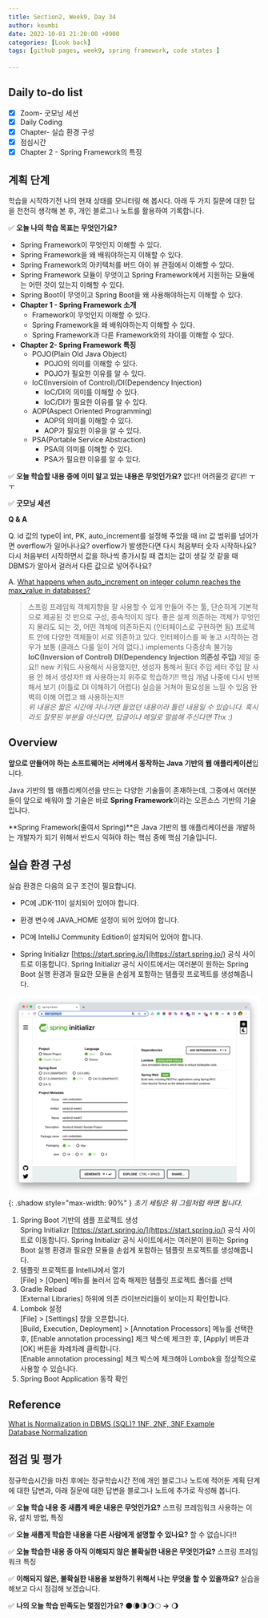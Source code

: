 ```yaml
---
title: Section2, Week9, Day 34
author: keumbi
date: 2022-10-01 21:20:00 +0900
categories: [Look back]
tags: [github pages, week9, spring framework, code states ]

---
```


## Daily to-do list

- [x]  Zoom- 굿모닝 세션
- [x]  Daily Coding
- [x]  Chapter- 실습 환경 구성
- [x]  점심시간
- [x]  Chapter 2 - Spring Framework의 특징

## 계획 단계
학습을 시작하기전 나의 현재 상태를 모니터링 해 봅시다. 아래 두 가지 질문에 대한 답을 천천히 생각해 본 후, 개인 블로그나 노트를 활용하여 기록합니다.

  ✅ **오늘 나의 학습 목표는 무엇인가요?**

  - Spring Framework이 무엇인지 이해할 수 있다.
  - Spring Framework을 왜 배워야하는지 이해할 수 있다.
  - Spring Framework의 아키텍처를 버드 아이 뷰 관점에서 이해할 수 있다.
  - Spring Framework 모듈이 무엇이고 Spring Framework에서 지원하는 모듈에는 어떤 것이 있는지 이해할 수 있다.
  - Spring Boot이 무엇이고 Spring Boot을 왜 사용해야하는지 이해할 수 있다.
  - **Chapter 1 - Spring Framework 소개**
    - Framework이 무엇인지 이해할 수 있다.
    - Spring Framework을 왜 배워야하는지 이해할 수 있다.
    - Spring Framework과 다른 Framework와의 차이를 이해할 수 있다.
  - **Chapter 2- Spring Framework 특징**
    - POJO(Plain Old Java Object)
      - POJO의 의미를 이해할 수 있다.
      - POJO가 필요한 이유를 알 수 있다.
    - IoC(Inversioin of Control)/DI(Dependency Injection)
      - IoC/DI의 의미를 이해할 수 있다.
      - IoC/DI가 필요한 이유를 알 수 있다.
    - AOP(Aspect Oriented Programming)
      - AOP의 의미를 이해할 수 있다.
      - AOP가 필요한 이유을 알 수 있다.
    - PSA(Portable Service Abstraction)
      - PSA의 의미를 이해할 수 있다.
      - PSA가 필요한 이유를 알 수 있다.

✅ **오늘 학습할 내용 중에 이미 알고 있는 내용은 무엇인가요?** 없다!! 어려울것 같다!! ㅜㅜ

✅ **굿모닝 세션**

**Q & A**

Q. id 값의 type이 int, PK, auto_increment를 설정해 주었을 때 int 값 범위를 넘어가면 overflow가 일어나나요?
overflow가 발생한다면 다시 처음부터 숫자 시작하나요?
다시 처음부터 시작하면서 값을 하나씩 증가시킬 때 겹치는 값이 생길 것 같을 때 DBMS가 알아서 걸러서 다른 값으로 넣어주나요?

A. [What happens when auto_increment on integer column reaches the max_value in databases?](https://stackoverflow.com/questions/2615417/what-happens-when-auto-increment-on-integer-column-reaches-the-max-value-in-data)


>스프링 프레임웍 객체지향을 잘 사용할 수 있게 만들어 주는 툴, 단순하게 기본적으로 제공된 것 만으로 구성, 종속적이지 않다. 좋은 설계 의존하는 객체가 무엇인지 몰라도 되는 것, 어떤 객체에 의존하든지 (인터페이스로 구현하면 됨)
프로젝트 안에 다양한 객체들이 서로 의존하고 있다.
인터페이스를 짜 놓고 시작하는 경우가 보통 (클래스 다룰 일이 거의 없다.) implements  다중상속 불가능
**IoC(Inversion of Control) DI(Dependency Injection 의존성 주입)** 제일 중요!! new 키워드 사용해서 사용했지만, 생성자 통해서 필더 주입 세터 주입 잘 사용 안 해서 생성자!!
왜 사용하는지 위주로 학습하기!! 핵심 개념 나중에 다시 반복해서 보기 (이틀로 DI 이해하기 어렵다) 실습을 거쳐야 필요성을 느낄 수 있음 완벽히 이해 어렵고 왜 사용하는지!!
> \
_위 내용은 짧은 시간에 지나가면 들었던 내용이라 틀린 내용일 수 있습니다. 혹시라도 잘못된 부분을 아신다면, 답글이나 메일로 말씀해 주신다면 Thx :)_


## Overview
**앞으로 만들어야 하는 소프트웨어는 서버에서 동작하는 Java 기반의 웹 애플리케이션**입니다.

Java 기반의 웹 애플리케이션을 만드는 다양한 기술들이 존재하는데, 그중에서 여러분들이 앞으로 배워야 할 기술은 바로 **Spring Framework**이라는 오픈소스 기반의 기술입니다.

**Spring Framework(줄여서 Spring)**은 Java 기반의 웹 애플리케이션을 개발하는 개발자가 되기 위해서 반드시 익혀야 하는 핵심 중에 핵심 기술입니다.

## 실습 환경 구성
실습 환경은 다음의 요구 조건이 필요합니다.

- PC에 JDK-11이 설치되어 있어야 합니다.
- 환경 변수에 JAVA_HOME 설정이 되어 있어야 합니다.
- PC에 IntelliJ Community Edition이 설치되어 있어야 합니다.


-  Spring Initializr [https://start.spring.io/](https://start.spring.io/) 공식 사이트로 이동합니다. Spring Initializr 공식 사이트에서는 여러분이 원하는 Spring Boot 실행 환경과 필요한 모듈을 손쉽게 포함하는 템플릿 프로젝트를 생성해줍니다.

![Window shadow](/assets/img/img_spring_framework.png){: .shadow style="max-width: 90%" }
    _초기 세팅은 위 그림처럼 하면 됩니다._

1. Spring Boot 기반의 샘플 프로젝트 생성 <br>Spring Initializr [https://start.spring.io/](https://start.spring.io/) 공식 사이트로 이동합니다. Spring Initializr 공식 사이트에서는 여러분이 원하는 Spring Boot 실행 환경과 필요한 모듈을 손쉽게 포함하는 템플릿 프로젝트를 생성해줍니다.
2. 템플릿 프로젝트를 IntelliJ에서 열기 <br>[File] > [Open] 메뉴를 눌러서 압축 해제한 템플릿 프로젝트 폴더를 선택
3. Gradle Reload <br>[External Libraries] 하위에 의존 라이브러리들이 보이는지 확인합니다.
4. Lombok 설정 <br>[File] > [Settings] 창을 오픈합니다. <br>[Build, Execution, Deployment] > [Annotation Processors] 메뉴를 선택한 후, [Enable annotation processing] 체크 박스에 체크한 후, [Apply] 버튼과 [OK] 버튼을 차례차례 클릭합니다. <br>[Enable annotation processing] 체크 박스에 체크해야 Lombok을 정상적으로 사용할 수 있습니다.
5. Spring Boot Application 동작 확인

## Reference
[What is Normalization in DBMS (SQL)? 1NF, 2NF, 3NF Example](https://www.guru99.com/database-normalization.html)
<br>
[Database Normalization](https://www.w3schools.in/dbms/database-normalization)


## 점검 및 평가

정규학습시간을 마친 후에는 정규학습시간 전에 개인 블로그나 노트에 적어둔 계획 단계에 대한 답변과, 아래 질문에 대한 답변을 블로그나 노트에 추가로 작성해 봅니다.

  ✅ **오늘 학습 내용 중 새롭게 배운 내용은 무엇인가요?** 스프링 프레임워크 사용하는 이유, 설치 방법, 특징

  ✅ **오늘 새롭게 학습한 내용을 다른 사람에게 설명할 수 있나요?** 할 수 없습니다!!

  ✅ **오늘 학습한 내용 중 아직 이해되지 않은 불확실한 내용은 무엇인가요?** 스프링 프레임워크 특징

  ✅ **이해되지 않은, 불확실한 내용을 보완하기 위해서 나는 무엇을 할 수 있을까요?** 실습을 해보고 다시 점검해 보겠습니다.

  ✅ **나의 오늘 학습 만족도는 몇점인가요?** 🌑🌘🌗🌖🌕  **→**  🌖
